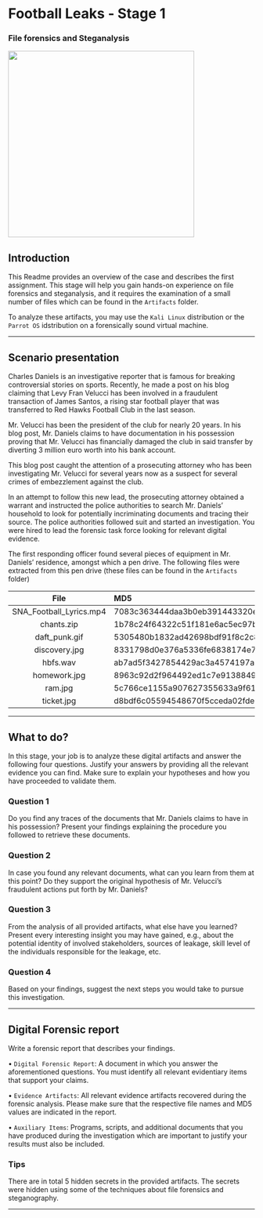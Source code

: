 # Football Leaks - Stage 1

### File forensics and Steganalysis

<img src="https://user-images.githubusercontent.com/78174997/143691513-39d2ca4c-64b8-4f0d-8b41-bd19f35e5388.jpg" width="380px">


## Introduction

This Readme provides an overview of the case and describes the first assignment. This stage will help
you gain hands-on experience on file forensics and steganalysis, and it requires the examination of a
small number of files which can be found in the `Artifacts` folder. 

To analyze these artifacts, you may use the `Kali Linux` distribution or the `Parrot OS` idstribution on a forensically sound virtual machine.

---

## Scenario presentation

Charles Daniels is an investigative reporter that is famous for breaking controversial stories on sports.
Recently, he made a post on his blog claiming that Levy Fran Velucci has been involved in a fraudulent
transaction of James Santos, a rising star football player that was transferred to Red Hawks Football Club
in the last season. 

Mr. Velucci has been the president of the club for nearly 20 years. In his blog post,
Mr. Daniels claims to have documentation in his possession proving that Mr. Velucci has financially
damaged the club in said transfer by diverting 3 million euro worth into his bank account.

This blog post caught the attention of a prosecuting attorney who has been
investigating Mr. Velucci for several years now as a suspect for several crimes of embezzlement against
the club. 

In an attempt to follow this new lead, the prosecuting attorney obtained a warrant and instructed
the police authorities to search Mr. Daniels’ household to look for potentially incriminating documents
and tracing their source. The police authorities followed suit and started an investigation. You were hired
to lead the forensic task force looking for relevant digital evidence.

The first responding officer found several pieces of equipment in Mr. Daniels’ residence, amongst
which a pen drive. The following files were extracted from this pen drive (these files can be found in the `Artifacts` folder)

| File                             | MD5                              
|:--------------------------------:|:---------------------------------
|SNA_Football_Lyrics.mp4           | 7083c363444daa3b0eb391443320ecd8 
|chants.zip                        | 1b78c24f64322c51f181e6ac5ec97bc6
|daft_punk.gif                     | 5305480b1832ad42698bdf91f8c2c8e1
|discovery.jpg                     | 8331798d0e376a5336fe6838174e74e8
|hbfs.wav                          | ab7ad5f3427854429ac3a4574197ae0b
|homework.jpg                      | 8963c92d2f964492ed1c7e9138849ad9
|ram.jpg                           | 5c766ce1155a907627355633a9f61340
|ticket.jpg                        | d8bdf6c05594548670f5cceda02fded2

---

## What to do?

In this stage, your job is to analyze these digital artifacts and answer the following four questions.
Justify your answers by providing all the relevant evidence you can find. Make sure to explain your
hypotheses and how you have proceeded to validate them.

### Question 1

Do you find any traces of the documents that Mr. Daniels claims to have in his possession? Present
your findings explaining the procedure you followed to retrieve these documents.

### Question 2

In case you found any relevant documents, what can you learn from them at this point? Do they
support the original hypothesis of Mr. Velucci’s fraudulent actions put forth by Mr. Daniels?

### Question 3

From the analysis of all provided artifacts, what else have you learned? Present every interesting
insight you may have gained, e.g., about the potential identity of involved stakeholders, sources of
leakage, skill level of the individuals responsible for the leakage, etc.

### Question 4

Based on your findings, suggest the next steps you would take to pursue this investigation.

---

## Digital Forensic report

Write a forensic report that describes your findings.

• `Digital Forensic Report`: A document in which you answer the aforementioned questions. 
You must identify all relevant evidentiary items that support your claims.

• `Evidence Artifacts`: All relevant evidence artifacts recovered during the forensic analysis. Please
make sure that the respective file names and MD5 values are indicated in the report.

• `Auxiliary Items`: Programs, scripts, and additional documents that you have produced during the
investigation which are important to justify your results must also be included.

### Tips

There are in total 5 hidden secrets in the provided artifacts. The secrets were hidden using some
of the techniques about file forensics and steganography.

---
